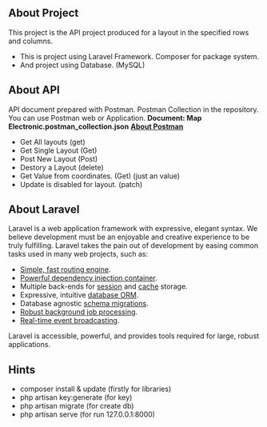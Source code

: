 ## About Project
This project is the API project produced for a layout in the specified rows and columns.
- This is project using Laravel Framework. Composer for package system.
- And project using Database. (MySQL)

## About API
API document prepared with Postman. Postman Collection in the repository. You can use Postman web or Application.
<b>Document: Map Electronic.postman_collection.json</b>
**[About Postman](https://www.postman.com/company/about-postman/)**
- Get All layouts (get)
- Get Single Layout (Get)
- Post New Layout (Post)
- Destory a Layout (delete)
- Get Value from coordinates. (Get) (just an value)
- Update is disabled for layout. (patch)

## About Laravel

Laravel is a web application framework with expressive, elegant syntax. We believe development must be an enjoyable and creative experience to be truly fulfilling. Laravel takes the pain out of development by easing common tasks used in many web projects, such as:

- [Simple, fast routing engine](https://laravel.com/docs/routing).
- [Powerful dependency injection container](https://laravel.com/docs/container).
- Multiple back-ends for [session](https://laravel.com/docs/session) and [cache](https://laravel.com/docs/cache) storage.
- Expressive, intuitive [database ORM](https://laravel.com/docs/eloquent).
- Database agnostic [schema migrations](https://laravel.com/docs/migrations).
- [Robust background job processing](https://laravel.com/docs/queues).
- [Real-time event broadcasting](https://laravel.com/docs/broadcasting).

Laravel is accessible, powerful, and provides tools required for large, robust applications.

## Hints
- composer install & update (firstly for libraries)
- php artisan key:generate (for key)
- php artisan migrate (for create db)
- php artisan serve (for run 127.0.0.1:8000)